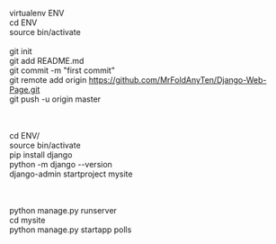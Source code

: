 virtualenv ENV  <br />
cd ENV  <br />
source bin/activate<br />
<br />
git init  <br />
git add README.md <br />
git commit -m "first commit"  <br />
git remote add origin https://github.com/MrFoldAnyTen/Django-Web-Page.git <br />
git push -u origin master <br />
<br />
<br />

cd ENV/<br />
source bin/activate<br />
pip install django<br />
python -m django --version<br />
django-admin startproject mysite<br />
<br />
<br />

python manage.py runserver<br />
cd mysite<br />
python manage.py startapp polls<br />
<br />
<br />
<br />
<br />
<br />
<br />
